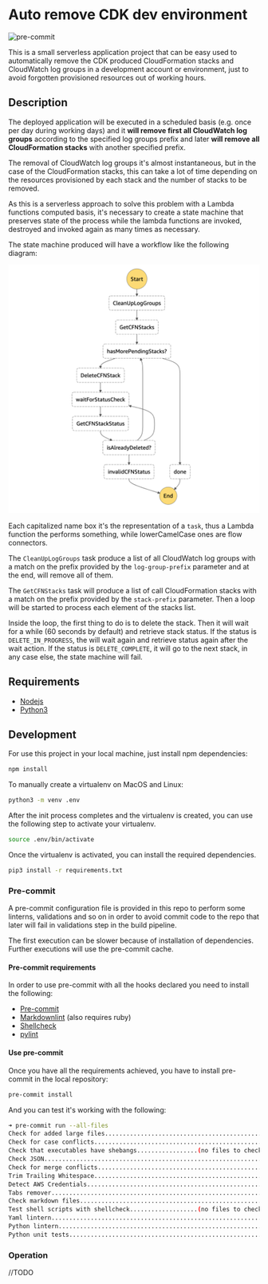# Auto remove CDK dev environment

![pre-commit](https://github.com/neovasili/cleanup-cdk-dev-env/workflows/pre-commit/badge.svg)

This is a small serverless application project that can be easy used to automatically remove the CDK produced CloudFormation stacks and CloudWatch log groups in a development account or environment, just to avoid forgotten provisioned resources out of working hours.

## Description

The deployed application will be executed in a scheduled basis (e.g. once per day during working days) and it **will remove first all CloudWatch log groups** according to the specified log groups prefix and later **will remove all CloudFormation stacks** with another specified prefix.

The removal of CloudWatch log groups it's almost instantaneous, but in the case of the CloudFormation stacks, this can take a lot of time depending on the resources provisioned by each stack and the number of stacks to be removed.

As this is a serverless approach to solve this problem with a Lambda functions computed basis, it's necessary to create a state machine that preserves state of the process while the lambda functions are invoked, destroyed and invoked again as many times as necessary.

The state machine produced will have a workflow like the following diagram:

![State machine diagram](assets/img/state-machine-diagram.png)

Each capitalized name box it's the representation of a `task`, thus a Lambda function the performs something, while lowerCamelCase ones are flow connectors.

The `CleanUpLogGroups` task produce a list of all CloudWatch log groups with a match on the prefix provided by the `log-group-prefix` parameter and at the end, will remove all of them.

The `GetCFNStacks` task will produce a list of call CloudFormation stacks with a match on the prefix provided by the `stack-prefix` parameter. Then a loop will be started to process each element of the stacks list.

Inside the loop, the first thing to do is to delete the stack. Then it will wait for a while (60 seconds by default) and retrieve stack status. If the status is `DELETE_IN_PROGRESS`, the will wait again and retrieve status again after the wait action. If the status is `DELETE_COMPLETE`, it will go to the next stack, in any case else, the state machine will fail.

## Requirements

* [Nodejs](https://nodejs.org/en/)
* [Python3](https://www.python.org/download/releases/3.0/)

## Development

For use this project in your local machine, just install npm dependencies:

```bash
npm install
```

To manually create a virtualenv on MacOS and Linux:

```bash
python3 -m venv .env
```

After the init process completes and the virtualenv is created, you can use the following
step to activate your virtualenv.

```bash
source .env/bin/activate
```

Once the virtualenv is activated, you can install the required dependencies.

```bash
pip3 install -r requirements.txt
```

### Pre-commit

A pre-commit configuration file is provided in this repo to perform some linterns, validations and so on in order to avoid commit code to the repo that later will fail in validations step in the build pipeline.

The first execution can be slower because of installation of dependencies. Further executions will use the pre-commit cache.

#### Pre-commit requirements

In order to use pre-commit with all the hooks declared you need to install the following:

* [Pre-commit](https://pre-commit.com/#install)
* [Markdownlint](https://github.com/markdownlint/markdownlint) (also requires ruby)
* [Shellcheck](https://github.com/koalaman/shellcheck)
* [pylint](https://www.pylint.org/#install)

#### Use pre-commit

Once you have all the requirements achieved, you have to install pre-commit in the local repository:

```bash
pre-commit install
```

And you can test it's working with the following:

```bash
➜ pre-commit run --all-files
Check for added large files..............................................Passed
Check for case conflicts.................................................Passed
Check that executables have shebangs.................(no files to check)Skipped
Check JSON...............................................................Passed
Check for merge conflicts................................................Passed
Trim Trailing Whitespace.................................................Passed
Detect AWS Credentials...................................................Passed
Tabs remover.............................................................Passed
Check markdown files.....................................................Passed
Test shell scripts with shellcheck...................(no files to check)Skipped
Yaml lintern.............................................................Passed
Python lintern...........................................................Passed
Python unit tests........................................................Passed
```

### Operation

//TODO
